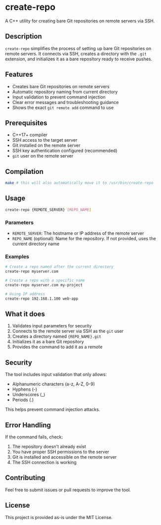 # create-repo

A C++ utility for creating bare Git repositories on remote servers via SSH.

## Description

`create-repo` simplifies the process of setting up bare Git repositories on remote servers. It connects via SSH, creates a directory with the `.git` extension, and initializes it as a bare repository ready to receive pushes.

## Features

- Creates bare Git repositories on remote servers
- Automatic repository naming from current directory
- Input validation to prevent command injection
- Clear error messages and troubleshooting guidance
- Shows the exact `git remote add` command to use

## Prerequisites

- C++17+ compiler
- SSH access to the target server
- Git installed on the remote server
- SSH key authentication configured (recommended)
- `git` user on the remote server

## Compilation

```bash
make # this will also automatically move it to /usr/bin/create-repo
```

## Usage

```bash
create-repo {REMOTE_SERVER} [REPO_NAME]
```

### Parameters

- `REMOTE_SERVER`: The hostname or IP address of the remote server
- `REPO_NAME` (optional): Name for the repository. If not provided, uses the current directory name

### Examples

```bash
# Create a repo named after the current directory
create-repo myserver.com

# Create a repo with a specific name
create-repo myserver.com my-project

# Using IP address
create-repo 192.168.1.100 web-app
```

## What it does

1. Validates input parameters for security
2. Connects to the remote server via SSH as the `git` user
3. Creates a directory named `{REPO_NAME}.git`
4. Initializes it as a bare Git repository
5. Provides the command to add it as a remote

## Security

The tool includes input validation that only allows:
- Alphanumeric characters (a-z, A-Z, 0-9)
- Hyphens (-)
- Underscores (_)
- Periods (.)

This helps prevent command injection attacks.

## Error Handling

If the command fails, check:
1. The repository doesn't already exist
2. You have proper SSH permissions to the server
3. Git is installed and accessible on the remote server
4. The SSH connection is working

## Contributing

Feel free to submit issues or pull requests to improve the tool.

## License

This project is provided as-is under the MIT License.
